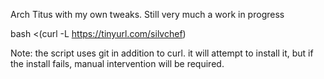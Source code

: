 Arch Titus with my own tweaks. Still very much a work in progress

bash <(curl -L https://tinyurl.com/silvchef)

Note: the script uses git in addition to curl. it will attempt to install it, but if the install fails, manual intervention will be required. 
